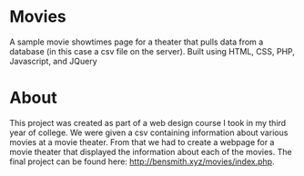 # Movies
A sample movie showtimes page for a theater that pulls data from a database (in this case a csv file on the server).  Built using HTML, CSS, PHP, Javascript, and JQuery


# About
This project was created as part of a web design course I took in my third year of college.  We were given a csv containing information about various movies at a movie theater.  From that we had to create a webpage for a movie theater that displayed the information about each of the movies.  The final project can be found here: http://bensmith.xyz/movies/index.php.
